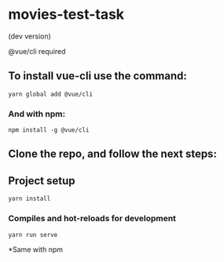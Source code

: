 # movies-test-task
(dev version)

@vue/cli required

## To install vue-cli use the command: 
```
yarn global add @vue/cli
```
### And with npm:
```
npm install -g @vue/cli
```

## Clone the repo, and follow the next steps:


## Project setup
```
yarn install
```

### Compiles and hot-reloads for development
```
yarn run serve
```
*Same with npm
